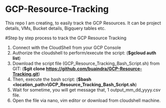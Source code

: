 # GCP-Resource-Tracking
This repo I am creating, to easily track the GCP Resources. It can be project details, VMs, Bucket details, Bigquery tables etc.


#Step by step process to track the GCP Resource Tracking
1. Connect with the CloudShell from your GCP Console
2. Authorize the cloudshell to perform/execute the script: (**$gcloud auth list**)
3. Download the script file (GCP_Resource_Tracking_Bash_Script.sh) from GIT: (**$git clone https://github.com/buaindra/GCP-Resource-Tracking.git**)
4. Then, execute the bash script: (**$bash <location_path>\GCP_Resource_Tracking_Bash_Script.sh**)
5. Wait for sometime, you will get message that, 1 output_mm_dd_yyyy.csv file.
6. Open the file via nano, vim editor or download from cloudshell machine.
